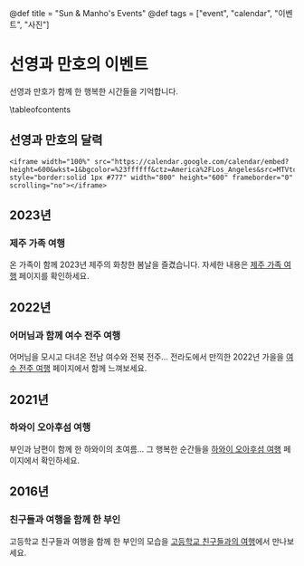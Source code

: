 @def title = "Sun & Manho's Events"
@def tags = ["event", "calendar", "이벤트", "사진"]

# 선영과 만호의 이벤트

선영과 만호가 함께 한 행복한 시간들을 기억합니다.

\tableofcontents <!-- you can use \toc as well -->

## 선영과 만호의 달력

~~~
<iframe width="100%" src="https://calendar.google.com/calendar/embed?height=600&wkst=1&bgcolor=%23ffffff&ctz=America%2FLos_Angeles&src=MTVtczV0ZTQwdHNqbTduYW9tZjM0NDMwYW9AZ3JvdXAuY2FsZW5kYXIuZ29vZ2xlLmNvbQ&color=%23E4C441" style="border:solid 1px #777" width="800" height="600" frameborder="0" scrolling="no"></iframe>
~~~

## 2023년 
### 제주 가족 여행
온 가족이 함께 2023년 제주의 화창한 봄날을 즐겼습니다.
자세한 내용은 [제주 가족 여행](/events/2023/JeJuFamilyTravel/) 페이지를 확인하세요.

## 2022년
### 어머님과 함께 여수 전주 여행
어머님을 모시고 다녀온 전남 여수와 전북 전주...
전라도에서 만끽한 2022년 가을을 [여수 전주 여행](/events/2022/YeoSuJunJuTravel/) 페이지에서 함께 느껴보세요.

## 2021년
### 하와이 오아후섬 여행
부인과 남편이 함께 한 하와이의 초여름...
그 행복한 순간들을 [하와이 오아후섬 여행](/events/2021/Oahu/) 페이지에서 확인하세요.

## 2016년
### 친구들과 여행을 함께 한 부인
고등학교 친구들과 여행을 함께 한 부인의 모습을 [고등학교 친구들과의 여행](/events/2016/FriendsTravel/)에서 만나보세요.